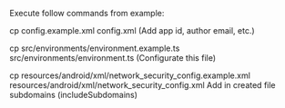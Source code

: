 Execute follow commands from example:

cp config.example.xml config.xml
(Add app id, author email, etc.)

cp src/environments/environment.example.ts src/environments/environment.ts
(Configurate this file)

cp resources/android/xml/network_security_config.example.xml resources/android/xml/network_security_config.xml
Add in created file subdomains (includeSubdomains)
